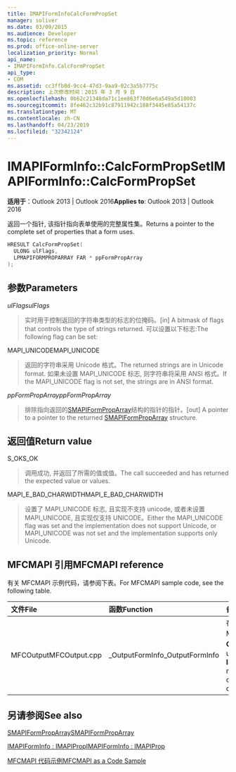 ```yaml
---
title: IMAPIFormInfoCalcFormPropSet
manager: soliver
ms.date: 03/09/2015
ms.audience: Developer
ms.topic: reference
ms.prod: office-online-server
localization_priority: Normal
api_name:
- IMAPIFormInfo.CalcFormPropSet
api_type:
- COM
ms.assetid: cc3ffb8d-9cc4-47d3-9aa9-02c3a5b7775c
description: 上次修改时间：2015 年 3 月 9 日
ms.openlocfilehash: 0b62c21348da71c1ee863f70d6e6a549a5d10003
ms.sourcegitcommit: 8fe462c32b91c87911942c188f3445e85a54137c
ms.translationtype: MT
ms.contentlocale: zh-CN
ms.lasthandoff: 04/23/2019
ms.locfileid: "32342124"
---
```

# <a name="imapiforminfocalcformpropset"></a><span data-ttu-id="b2892-103">IMAPIFormInfo::CalcFormPropSet</span><span class="sxs-lookup"><span data-stu-id="b2892-103">IMAPIFormInfo::CalcFormPropSet</span></span>

  
  
<span data-ttu-id="b2892-104">**适用于**：Outlook 2013 | Outlook 2016</span><span class="sxs-lookup"><span data-stu-id="b2892-104">**Applies to**: Outlook 2013 | Outlook 2016</span></span> 
  
<span data-ttu-id="b2892-105">返回一个指针, 该指针指向表单使用的完整属性集。</span><span class="sxs-lookup"><span data-stu-id="b2892-105">Returns a pointer to the complete set of properties that a form uses.</span></span>
  
```cpp
HRESULT CalcFormPropSet(
  ULONG ulFlags,
  LPMAPIFORMPROPARRAY FAR * ppFormPropArray
);
```

## <a name="parameters"></a><span data-ttu-id="b2892-106">参数</span><span class="sxs-lookup"><span data-stu-id="b2892-106">Parameters</span></span>

 <span data-ttu-id="b2892-107">_ulFlags_</span><span class="sxs-lookup"><span data-stu-id="b2892-107">_ulFlags_</span></span>
  
> <span data-ttu-id="b2892-108">实时用于控制返回的字符串类型的标志的位掩码。</span><span class="sxs-lookup"><span data-stu-id="b2892-108">[in] A bitmask of flags that controls the type of strings returned.</span></span> <span data-ttu-id="b2892-109">可以设置以下标志:</span><span class="sxs-lookup"><span data-stu-id="b2892-109">The following flag can be set:</span></span>
    
<span data-ttu-id="b2892-110">MAPI_UNICODE</span><span class="sxs-lookup"><span data-stu-id="b2892-110">MAPI_UNICODE</span></span> 
  
> <span data-ttu-id="b2892-111">返回的字符串采用 Unicode 格式。</span><span class="sxs-lookup"><span data-stu-id="b2892-111">The returned strings are in Unicode format.</span></span> <span data-ttu-id="b2892-112">如果未设置 MAPI_UNICODE 标志, 则字符串将采用 ANSI 格式。</span><span class="sxs-lookup"><span data-stu-id="b2892-112">If the MAPI_UNICODE flag is not set, the strings are in ANSI format.</span></span>
    
 <span data-ttu-id="b2892-113">_ppFormPropArray_</span><span class="sxs-lookup"><span data-stu-id="b2892-113">_ppFormPropArray_</span></span>
  
> <span data-ttu-id="b2892-114">排除指向返回的[SMAPIFormPropArray](smapiformproparray.md)结构的指针的指针。</span><span class="sxs-lookup"><span data-stu-id="b2892-114">[out] A pointer to a pointer to the returned [SMAPIFormPropArray](smapiformproparray.md) structure.</span></span> 
    
## <a name="return-value"></a><span data-ttu-id="b2892-115">返回值</span><span class="sxs-lookup"><span data-stu-id="b2892-115">Return value</span></span>

<span data-ttu-id="b2892-116">S_OK</span><span class="sxs-lookup"><span data-stu-id="b2892-116">S_OK</span></span> 
  
> <span data-ttu-id="b2892-117">调用成功, 并返回了所需的值或值。</span><span class="sxs-lookup"><span data-stu-id="b2892-117">The call succeeded and has returned the expected value or values.</span></span>
    
<span data-ttu-id="b2892-118">MAPI_E_BAD_CHARWIDTH</span><span class="sxs-lookup"><span data-stu-id="b2892-118">MAPI_E_BAD_CHARWIDTH</span></span> 
  
> <span data-ttu-id="b2892-119">设置了 MAPI_UNICODE 标志, 且实现不支持 unicode, 或者未设置 MAPI_UNICODE, 且实现仅支持 UNICODE。</span><span class="sxs-lookup"><span data-stu-id="b2892-119">Either the MAPI_UNICODE flag was set and the implementation does not support Unicode, or MAPI_UNICODE was not set and the implementation supports only Unicode.</span></span>
    
## <a name="mfcmapi-reference"></a><span data-ttu-id="b2892-120">MFCMAPI 引用</span><span class="sxs-lookup"><span data-stu-id="b2892-120">MFCMAPI reference</span></span>

<span data-ttu-id="b2892-121">有关 MFCMAPI 示例代码，请参阅下表。</span><span class="sxs-lookup"><span data-stu-id="b2892-121">For MFCMAPI sample code, see the following table.</span></span>
  
|<span data-ttu-id="b2892-122">**文件**</span><span class="sxs-lookup"><span data-stu-id="b2892-122">**File**</span></span>|<span data-ttu-id="b2892-123">**函数**</span><span class="sxs-lookup"><span data-stu-id="b2892-123">**Function**</span></span>|<span data-ttu-id="b2892-124">**备注**</span><span class="sxs-lookup"><span data-stu-id="b2892-124">**Comment**</span></span>|
|:-----|:-----|:-----|
|<span data-ttu-id="b2892-125">MFCOutput</span><span class="sxs-lookup"><span data-stu-id="b2892-125">MFCOutput.cpp</span></span>  <br/> |<span data-ttu-id="b2892-126">_OutputFormInfo</span><span class="sxs-lookup"><span data-stu-id="b2892-126">_OutputFormInfo</span></span>  <br/> |<span data-ttu-id="b2892-127">在为表单信息对象编写调试输出时, MFCMAPI 使用**IMAPIFormInfo:: CalcFormPropSet**方法。</span><span class="sxs-lookup"><span data-stu-id="b2892-127">MFCMAPI uses the **IMAPIFormInfo::CalcFormPropSet** method when writing debug output for form information objects.</span></span>  <br/> |
   
## <a name="see-also"></a><span data-ttu-id="b2892-128">另请参阅</span><span class="sxs-lookup"><span data-stu-id="b2892-128">See also</span></span>



[<span data-ttu-id="b2892-129">SMAPIFormPropArray</span><span class="sxs-lookup"><span data-stu-id="b2892-129">SMAPIFormPropArray</span></span>](smapiformproparray.md)
  
[<span data-ttu-id="b2892-130">IMAPIFormInfo : IMAPIProp</span><span class="sxs-lookup"><span data-stu-id="b2892-130">IMAPIFormInfo : IMAPIProp</span></span>](imapiforminfoimapiprop.md)


[<span data-ttu-id="b2892-131">MFCMAPI 代码示例</span><span class="sxs-lookup"><span data-stu-id="b2892-131">MFCMAPI as a Code Sample</span></span>](mfcmapi-as-a-code-sample.md)

